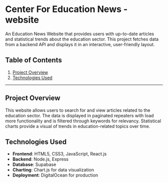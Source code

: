 # Center For Education News - website

An Education News Website that provides users with up-to-date articles and statistical trends about the education sector. This project fetches data from a backend API and displays it in an interactive, user-friendly layout.

## Table of Contents
1. [Project Overview](#project-overview)
2. [Technologies Used](#technologies-used)

---

## Project Overview

This website allows users to search for and view articles related to the education sector. The data is displayed in paginated repeaters with load more functionality and is filtered through keywords for relevancy. Statistical charts provide a visual of trends in education-related topics over time.

## Technologies Used

- **Frontend**: HTML5, CSS3, JavaScript, React.js
- **Backend**: Node.js, Express
- **Database**: Supabase
- **Charting**: Chart.js for data visualization
- **Deployment**: DigitalOcean for production